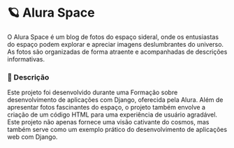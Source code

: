 # 🪐 Alura Space 

O Alura Space é um blog de fotos do espaço sideral, onde os entusiastas do espaço podem explorar e apreciar imagens deslumbrantes do universo. As fotos são organizadas de forma atraente e acompanhadas de descrições informativas. 

### 📝 Descrição
Este projeto foi desenvolvido durante uma Formação sobre desenvolvimento de aplicações com Django, oferecida pela Alura. Além de apresentar fotos fascinantes do espaço, o projeto também envolve a criação de um código HTML para uma experiência de usuário agradável. Este projeto não apenas fornece uma visão cativante do cosmos, mas também serve como um exemplo prático do desenvolvimento de aplicações web com Django.







